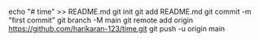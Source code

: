 echo "# time" >> README.md
git init
git add README.md
git commit -m "first commit"
git branch -M main
git remote add origin https://github.com/harikaran-123/time.git
git push -u origin main
